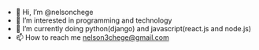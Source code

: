 - 👋 Hi, I’m @nelsonchege
- 👀 I’m interested in programming and technology
- 🌱 I’m currently doing python(django) and javascript(react.js and node.js)
- 📫 How to reach me  nelson3chege@gmail.com

<!---
nelsonchege/nelsonchege is a ✨ special ✨ repository because its `README.md` (this file) appears on your GitHub profile.
You can click the Preview link to take a look at your changes.
--->
